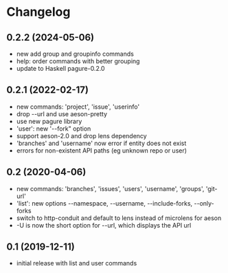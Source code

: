 # Changelog

## 0.2.2 (2024-05-06)
- new add group and groupinfo commands
- help: order commands with better grouping
- update to Haskell pagure-0.2.0

## 0.2.1 (2022-02-17)
- new commands: 'project', 'issue', 'userinfo'
- drop --url and use aeson-pretty
- use new pagure library
- 'user': new '--fork" option
- support aeson-2.0 and drop lens dependency
- 'branches' and 'username' now error if entity does not exist
- errors for non-existent API paths (eg unknown repo or user)

## 0.2 (2020-04-06)
- new commands: 'branches', 'issues', 'users', 'username', 'groups', 'git-url'
- 'list': new options --namespace, --username, --include-forks, --only-forks
- switch to http-conduit and default to lens instead of microlens for aeson
- -U is now the short option for --url, which displays the API url

## 0.1 (2019-12-11)
- initial release with list and user commands
